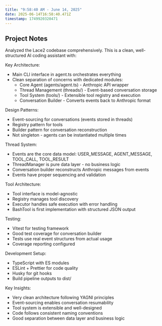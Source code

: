 ```yaml
---
title: "9:58:40 AM - June 14, 2025"
date: 2025-06-14T16:58:40.471Z
timestamp: 1749920320471
---
```


## Project Notes

Analyzed the Lace2 codebase comprehensively. This is a clean, well-structured AI coding assistant with:

Key Architecture:
- Main CLI interface in agent.ts orchestrates everything
- Clean separation of concerns with dedicated modules:
  - Core Agent (agents/agent.ts) - Anthropic API wrapper
  - Thread Management (threads/) - Event-based conversation storage
  - Tool System (tools/) - Extensible tool registry and execution
  - Conversation Builder - Converts events back to Anthropic format

Design Patterns:
- Event-sourcing for conversations (events stored in threads)
- Registry pattern for tools
- Builder pattern for conversation reconstruction
- Not singleton - agents can be instantiated multiple times

Thread System:
- Events are the core data model: USER_MESSAGE, AGENT_MESSAGE, TOOL_CALL, TOOL_RESULT
- ThreadManager is pure data layer - no business logic
- Conversation builder reconstructs Anthropic messages from events
- Events have proper sequencing and validation

Tool Architecture:
- Tool interface is model-agnostic
- Registry manages tool discovery
- Executor handles safe execution with error handling
- BashTool is first implementation with structured JSON output

Testing:
- Vitest for testing framework
- Good test coverage for conversation builder
- Tests use real event structures from actual usage
- Coverage reporting configured

Development Setup:
- TypeScript with ES modules
- ESLint + Prettier for code quality
- Husky for git hooks
- Build pipeline outputs to dist/

Key Insights:
- Very clean architecture following YAGNI principles
- Event-sourcing enables conversation resumability
- Tool system is extensible and well-designed
- Code follows consistent naming conventions
- Good separation between data layer and business logic
